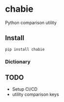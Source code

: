 # chabie

Python comparison utility

## Install

```
pip install chabie
```

### Dictionary


## TODO

- Setup CI/CD
- utility comparison keys
